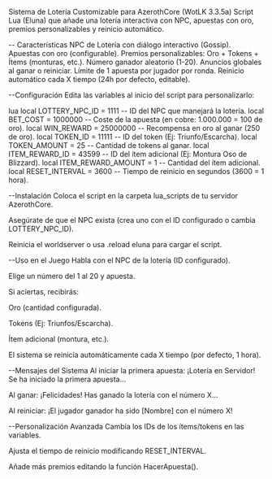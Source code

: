 Sistema de Lotería Customizable para AzerothCore (WotLK 3.3.5a)
Script Lua (Eluna) que añade una lotería interactiva con NPC, apuestas con oro, premios personalizables y reinicio automático.

-- Características
NPC de Lotería con diálogo interactivo (Gossip).
Apuestas con oro (configurable).
Premios personalizables: Oro + Tokens + Ítems (monturas, etc.).
Número ganador aleatorio (1-20).
Anuncios globales al ganar o reiniciar.
Límite de 1 apuesta por jugador por ronda.
Reinicio automático cada X tiempo (24h por defecto, editable).

--Configuración
Edita las variables al inicio del script para personalizarlo:

lua
local LOTTERY_NPC_ID = 1111       -- ID del NPC que manejará la lotería.
local BET_COST = 1000000          -- Coste de la apuesta (en cobre: 1.000.000 = 100 de oro).
local WIN_REWARD = 25000000       -- Recompensa en oro al ganar (250 de oro).
local TOKEN_ID = 11111            -- ID del token (Ej: Triunfo/Escarcha).
local TOKEN_AMOUNT = 25           -- Cantidad de tokens al ganar.
local ITEM_REWARD_ID = 43599      -- ID del ítem adicional (Ej: Montura Oso de Blizzard).
local ITEM_REWARD_AMOUNT = 1      -- Cantidad del ítem adicional.
local RESET_INTERVAL = 3600       -- Tiempo de reinicio en segundos (3600 = 1 hora).

--Instalación
Coloca el script en la carpeta lua_scripts de tu servidor AzerothCore.

Asegúrate de que el NPC exista (crea uno con el ID configurado o cambia LOTTERY_NPC_ID).

Reinicia el worldserver o usa .reload eluna para cargar el script.


--Uso en el Juego
Habla con el NPC de la lotería (ID configurado).

Elige un número del 1 al 20 y apuesta.

Si aciertas, recibirás:

Oro (cantidad configurada).

Tokens (Ej: Triunfos/Escarcha).

Ítem adicional (montura, etc.).

El sistema se reinicia automáticamente cada X tiempo (por defecto, 1 hora).

--Mensajes del Sistema
Al iniciar la primera apuesta:
¡Lotería en Servidor! Se ha iniciado la primera apuesta...

Al ganar:
¡Felicidades! Has ganado la lotería con el número X...

Al reiniciar:
¡El jugador ganador ha sido [Nombre] con el número X!

--Personalización Avanzada
Cambia los IDs de los ítems/tokens en las variables.

Ajusta el tiempo de reinicio modificando RESET_INTERVAL.

Añade más premios editando la función HacerApuesta().

